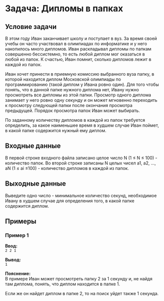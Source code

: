 # Задача: Дипломы в папках

## Условие задачи
В этом году Иван заканчивает школу и поступает в вуз. За время своей учебы он часто участвовал в олимпиадах по информатике и у него накопилось много дипломов. Иван раскладывал дипломы по папкам совершенно бессистемно, то есть любой диплом мог оказаться в любой из папок. К счастью, Иван помнит, сколько дипломов лежит в каждой из папок.

Иван хочет принести в приемную комиссию выбранного вуза папку, в которой находится диплом Московской олимпиады по программированию (такой диплом у Ивана ровно один). Для того чтобы понять, что в данной папке нужного диплома нет, Ивану нужно просмотреть все дипломы из этой папки. Просмотр одного диплома занимает у него ровно одну секунду и он может мгновенно переходить к просмотру следующей папки после окончания просмотра предыдущей. Порядок просмотра папок Иван может выбирать.

По заданному количеству дипломов в каждой из папок требуется определить, за какое наименьшее время в худшем случае Иван поймет, в какой папке содержится нужный ему диплом.

## Входные данные
В первой строке входного файла записано целое число N (1 ≤ N ≤ 100) - количество папок. Во второй строке записаны N целых чисел a1, a2, ..., aN (1 ≤ ai ≤100) - количество дипломов в каждой из папок.

## Выходные данные
Выведите одно число - минимальное количество секунд, необходимое Ивану в худшем случае для определения того, в какой папке содержится диплом.

## Примеры
### Пример 1
**Ввод:**  
`2
2 1`  

**Вывод:**  
`1`  

**Пояснение:**  
В примере Иван может просмотреть папку 2 за 1 секунду и, не найдя там диплома, понять, что диплом находится в папке 1.

Если же он найдет диплом в папке 2, то на поиск уйдет также 1 секунда.
